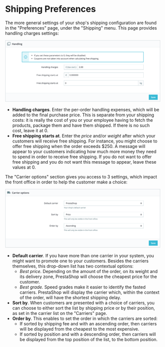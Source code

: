 # Shipping Preferences

The more general settings of your shop's shipping configuration are found in the "Preferences" page, under the "Shipping" menu. This page provides handling charges settings:

![](../../../.gitbook/assets/64225548.png)

* **Handling charges**. Enter the per-order handling expenses, which will be added to the final purchase price. This is separate from your shipping costs: it is really the cost of you or your employee having to fetch the products, package them and have them shipped. If there is no such cost, leave it at 0.
* **Free shipping starts at**. Enter the _price_ and/or _weight_ after which your customers will receive free shipping. For instance, you might choose to offer free shipping when the order exceeds $250. A message will appear to your customers indicating how much more money they need to spend in order to receive free shipping. If you do not want to offer free shipping and you do not want this message to appear, leave these values at 0.

The "Carrier options" section gives you access to 3 settings, which impact the front office in order to help the customer make a choice:

![](../../../.gitbook/assets/64225549%20%284%29.png)

* **Default carrier**. If you have more than one carrier in your system, you might want to promote one to your customers. Besides the carriers themselves, this drop-down list has two contextual options:
  * _Best price._ Depending on the amount of the order, on its weight and its delivery zone, PrestaShop will choose the cheapest price for the customer.
  * _Best grade._ Speed grades make it easier to identify the fasted carriers. PrestaShop will display the carrier which, within the context of the order, will have the shortest shipping delay.
* **Sort by**. When customers are presented with a choice of carriers, you can choose to either sort the list by shipping price or by their position, as set in the carrier list on the "Carriers" page.
* **Order by**. This enables to set the order in which the carriers are sorted:
  * If sorted by shipping fee and with an ascending order, then carriers will be displayed from the cheapest to the most expensive.
  * If sorted by position and with a descending order, then carriers will be displayed from the top position of the list, to the bottom position.

